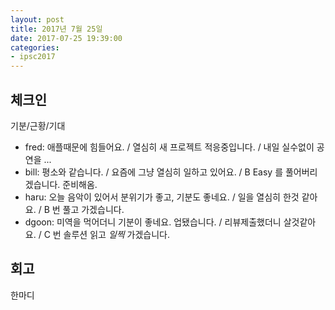 ```yaml
---
layout: post
title: 2017년 7월 25일
date: 2017-07-25 19:39:00
categories:
- ipsc2017
---
```


## 체크인

기분/근황/기대

* fred: 애플때문에 힘들어요. / 열심히 새 프로젝트 적응중입니다. / 내일 실수없이 공연을 ...
* bill: 평소와 같습니다. / 요즘에 그냥 열심히 일하고 있어요. / B Easy 를 풀어버리겠습니다. 준비해옴.
* haru: 오늘 음악이 있어서 분위기가 좋고, 기분도 좋네요. / 일을 열심히 한것 같아요. / B 번 풀고 가겠습니다.
* dgoon: 미역을 먹어더니 기분이 좋네요. 업됐습니다. / 리뷰제출했더니 살것같아요. / C 번 솔루션 읽고 *일찍*  가겠습니다.

## 회고

한마디

